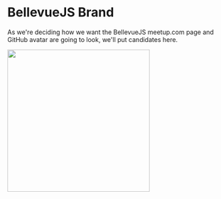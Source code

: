 # BellevueJS Brand

As we're deciding how we want the BellevueJS meetup.com page and GitHub avatar
are going to look, we'll put candidates here.

<img src="https://cdn.jsdelivr.net/gh/BellevueJS/BellevueJS-brand/BellevueJS-HTML5.svg" width="320" height="320">
